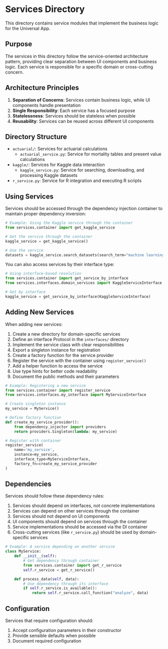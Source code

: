# Services Directory

This directory contains service modules that implement the business logic for the Universal App.

## Purpose

The services in this directory follow the service-oriented architecture pattern, providing clear separation between UI components and business logic. Each service is responsible for a specific domain or cross-cutting concern.

## Architecture Principles

1. **Separation of Concerns**: Services contain business logic, while UI components handle presentation
2. **Single Responsibility**: Each service has a focused purpose
3. **Statelessness**: Services should be stateless when possible
4. **Reusability**: Services can be reused across different UI components

## Directory Structure

- `actuarial/`: Services for actuarial calculations
  - `actuarial_service.py`: Service for mortality tables and present value calculations
- `kaggle/`: Services for Kaggle data interaction
  - `kaggle_service.py`: Service for searching, downloading, and processing Kaggle datasets
- `r_service.py`: Service for R integration and executing R scripts

## Using Services

Services should be accessed through the dependency injection container to maintain proper dependency inversion:

```python
# Example: Using the Kaggle service through the container
from services.container import get_kaggle_service

# Get the service through the container
kaggle_service = get_kaggle_service()

# Use the service
datasets = kaggle_service.search_datasets(search_term="machine learning")
```

You can also access services by their interface type:

```python
# Using interface-based resolution
from services.container import get_service_by_interface
from services.interfaces.domain_services import KaggleServiceInterface

# Get by interface
kaggle_service = get_service_by_interface(KaggleServiceInterface)
```

## Adding New Services

When adding new services:

1. Create a new directory for domain-specific services
2. Define an interface Protocol in the `interfaces/` directory
3. Implement the service class with clear responsibilities
4. Export a singleton instance for registration
5. Create a factory function for the service provider
6. Register the service with the container using `register_service()`
7. Add a helper function to access the service
8. Use type hints for better code readability
9. Document the public methods and their parameters

```python
# Example: Registering a new service
from services.container import register_service
from services.interfaces.my_interface import MyServiceInterface

# Create singleton instance
my_service = MyService()

# Define factory function
def create_my_service_provider():
    from dependency_injector import providers
    return providers.Singleton(lambda: my_service)

# Register with container
register_service(
    name='my_service',
    instance=my_service,
    interface_type=MyServiceInterface,
    factory_fn=create_my_service_provider
)
```

## Dependencies

Services should follow these dependency rules:

1. Services should depend on interfaces, not concrete implementations
2. Services can depend on other services through the container
3. Services should not depend on UI components
4. UI components should depend on services through the container
5. Service implementations should be accessed via the DI container
6. Cross-cutting services (like `r_service.py`) should be used by domain-specific services

```python
# Example: A service depending on another service
class MyService:
    def __init__(self):
        # Get dependency through container
        from services.container import get_r_service
        self.r_service = get_r_service()

    def process_data(self, data):
        # Use dependency through its interface
        if self.r_service.is_available():
            return self.r_service.call_function("analyze", data)
```

## Configuration

Services that require configuration should:

1. Accept configuration parameters in their constructor
2. Provide sensible defaults when possible
3. Document required configuration